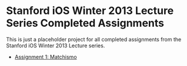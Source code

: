 # Stanford iOS Winter 2013 Lecture Series Completed Assignments

This is just a placeholder project for all completed assignments from the Stanford iOS Winter 2013 Lecture series.

* [Assignment 1: Matchismo](https://github.com/vishnugopal/stanford-coding-together-ios-assignment-1-matchismo)


